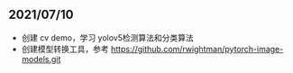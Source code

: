 ## 2021/07/10
- 创建 cv demo，学习 yolov5检测算法和分类算法
- 创建模型转换工具，参考 https://github.com/rwightman/pytorch-image-models.git